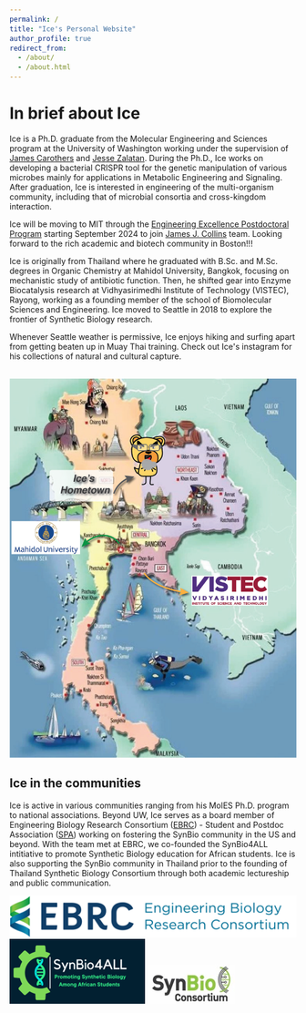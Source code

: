 ```yaml
---
permalink: /
title: "Ice's Personal Website"
author_profile: true
redirect_from: 
  - /about/
  - /about.html
---
```


# In brief about Ice

Ice is a Ph.D. graduate from the Molecular Engineering and Sciences program at the University of Washington working under the supervision of [James Carothers](https://sites.google.com/view/carothersresearchgroup/home?authuser=0) and [Jesse Zalatan](https://depts.washington.edu/jzlab/drupal/). 
During the Ph.D., Ice works on developing a bacterial CRISPR tool for the genetic manipulation of various microbes mainly for applications in Metabolic Engineering and Signaling. After graduation, Ice is interested in engineering of the multi-organism community, including that of microbial consortia and cross-kingdom interaction.

Ice will be moving to MIT through the [Engineering Excellence Postdoctoral Program](https://engineering.mit.edu/the-mit-postdoctoral-fellowship-program-for-engineering-excellence/) starting September 2024 to join [James J. Collins](https://www.collinslab.mit.edu/) team. Looking forward to the rich academic and biotech community in Boston!!!

Ice is originally from Thailand where he graduated with B.Sc. and M.Sc. degrees in Organic Chemistry at Mahidol University, Bangkok, focusing on mechanistic study of antibiotic function. Then, he shifted gear into Enzyme Biocatalysis research at Vidhyasirimedhi Institute of Technology (VISTEC), Rayong, working as a founding member of the school of Biomolecular Sciences and Engineering. Ice moved to Seattle in 2018 to explore the frontier of Synthetic Biology research.

Whenever Seattle weather is permissive, Ice enjoys hiking and surfing apart from getting beaten up in Muay Thai training. Check out Ice's instagram for his collections of natural and cultural capture.

<br/><img src='/images/Thai-cultural-map_customized.png'>

## Ice in the communities

Ice is active in various communities ranging from his MolES Ph.D. program to national associations. Beyond UW, Ice serves as a board member of Engineering Biology Research Consortium ([EBRC](https://ebrc.org/)) - Student and Postdoc Association ([SPA](https://ebrc.org/cholpisit-kiattisewee/)) working on fostering the SynBio community in the US and beyond. With the team met at EBRC, we co-founded the SynBio4ALL intitiative to promote Synthetic Biology education for African students. Ice is also supporting the SynBio community in Thailand prior to the founding of Thailand Synthetic Biology Consortium through both academic lectureship and public communication.

[<img src="/images/logo-EBRC.png">](https://ebrc.org/student-postdoc-association/)
[<img src="/images/logo-SynBio4ALL.png">](https://synbio4all.wixsite.com/synbio4all/education)
[<img src="/images/logo-Thai-SynBio.jpg">](https://www.th-synbioconsortium.com/)
